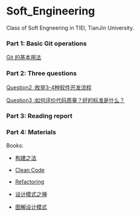 # Soft_Engineering
Class of Soft Engneering in TIEI, TianJin University.

### Part 1: Basic Git operations

[Git 的基本用法](git_basics.md)

### Part 2: Three questions

[Question2 :枚举3-4种软件开发流程](./questions/Q2.枚举3-4种软件开发流程.md)

[Question3 :如何评价代码质量？好的标准是什么？](questions/Q3整洁的代码就是好的代码.md)



### Part 3: Reading report



### Part 4: Materials

Books:   

- [构建之法](./materias/构建之法.pdf)    

- [Clean Code](https://github.com/mmmmmmiracle/Soft_Engineering/blob/master/materias/Clean%20Code.pdf)  

- [Refactoring](https://github.com/mmmmmmiracle/Soft_Engineering/blob/master/materias/Refactoring_%20Improving%20the%20Design%20of%20Existing%20Code.pdf)    


- [设计模式之禅](./materias/设计模式之禅（第2版）.pdf)  


- [图解设计模式](./materias/图解设计模式.pdf)  

  
